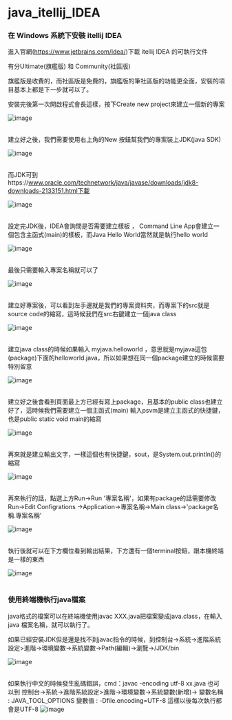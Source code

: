 # java_itellij_IDEA

### 在 Windows 系統下安裝 itellij IDEA 

進入官網(https://www.jetbrains.com/idea/)下載 itellij IDEA 的可執行文件

有分Ultimate(旗艦版) 和 Community(社區版)

旗艦版是收費的，而社區版是免費的，旗艦版的筆社區版的功能更全面，安裝的項目基本上都是下一步就可以了。

安裝完後第一次開啟程式會長這樣，按下Create new project來建立一個新的專案

![image](https://github.com/leoa12412a/java_itellij_IDEA/blob/master/1.PNG)</br></br>

建立好之後，我們需要使用右上角的New 按鈕幫我們的專案裝上JDK(java SDK)

![image](https://github.com/leoa12412a/java_itellij_IDEA/blob/master/2.PNG)</br></br>

而JDK可到https://www.oracle.com/technetwork/java/javase/downloads/jdk8-downloads-2133151.html下載

![image](https://github.com/leoa12412a/java_itellij_IDEA/blob/master/3.PNG)</br></br>

設定完JDK後，IDEA會詢問是否需要建立樣板 ， Command Line App會建立一個包含主函式(main)的樣板，而Java Hello World當然就是執行hello world

![image](https://github.com/leoa12412a/java_itellij_IDEA/blob/master/4.PNG)</br></br>

最後只需要輸入專案名稱就可以了

![image](https://github.com/leoa12412a/java_itellij_IDEA/blob/master/5.PNG)</br></br>

建立好專案後，可以看到左手邊就是我們的專案資料夾，而專案下的src就是source code的縮寫，這時候我們在src右鍵建立一個java class

![image](https://github.com/leoa12412a/java_itellij_IDEA/blob/master/6.png)</br></br>

建立java class的時候如果輸入 myjava.helloworld ，意思就是myjava這包(package)下面的helloworld.java，所以如果想在同一個package建立的時候需要特別留意

![image](https://github.com/leoa12412a/java_itellij_IDEA/blob/master/7.PNG)</br></br>

建立好之後會看到頁面最上方已經有寫上package，且基本的public class也建立好了，這時候我們需要建立一個主函式(main)
輸入psvm是建立主函式的快捷鍵，也是public static void main的縮寫

![image](https://github.com/leoa12412a/java_itellij_IDEA/blob/master/8.png)</br></br>

再來就是建立輸出文字，一樣這個也有快捷鍵，sout，是System.out.println()的縮寫

![image](https://github.com/leoa12412a/java_itellij_IDEA/blob/master/9.png)</br></br>

再來執行的話，點選上方Run->Run '專案名稱'，如果有package的話需要修改Run->Edit Configrations
->Application->專案名稱->Main class->'package名稱.專案名稱'

![image](https://github.com/leoa12412a/java_itellij_IDEA/blob/master/10.png)</br></br>

執行後就可以在下方欄位看到輸出結果，下方還有一個terminal按鈕，跟本機終端是一樣的東西

![image](https://github.com/leoa12412a/java_itellij_IDEA/blob/master/11.PNG)</br></br>

### 使用終端機執行java檔案

java格式的檔案可以在終端機使用javac XXX.java把檔案變成java.class，在輸入java 檔案名稱，就可以執行了。

如果已經安裝JDK但是還是找不到javac指令的時候，到控制台->系統->進階系統設定>進階->環境變數->系統變數->Path(編輯)->瀏覽->/JDK/bin

![image](https://github.com/leoa12412a/java_itellij_IDEA/blob/master/12.png)</br></br>

如果執行中文的時候發生亂碼錯誤，cmd：javac  -encoding utf-8  xx.java
也可以到 控制台->系統->進階系統設定>進階->環境變數->系統變數(新增)->
變數名稱 : JAVA_TOOL_OPTIONS
變數值 : -Dfile.encoding=UTF-8
這樣以後每次執行都會是UTF-8
![image](https://github.com/leoa12412a/java_itellij_IDEA/blob/master/13.PNG)</br></br>

